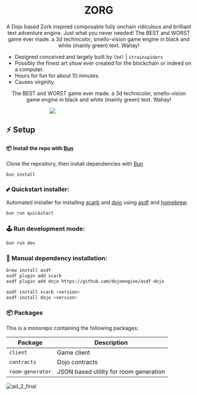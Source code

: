 <p align="center">
  <h1 align="center">ZORG</h1>
</p>
<p align="center">
A Dojo based Zork inspired composable fully onchain ridiculous and brilliant text adventure engine. Just what you never needed!
  The BEST and WORST game ever made. a 3d technicolor, smello-vision game engine in black and white (mainly green) text. Wahay!
</p>

* Designed conceived and largely built by `lbdl` | `itrainspiders`
* Possibly the finest art show ever created for the blockchain or indeed on a computer.
* Hours for fun for about 10 minutes.
* Causes virginity.

<p align="center">
The BEST and WORST game ever made. a 3d technicolor, smello-vision game engine in black and white (mainly green) text. Wahay!
</p>

<p align="center" style="max-width: 50%;">
    <img src="https://github.com/ArchetypalTech/TheOrugginTrail/assets/983878/b90bcc55-2ba1-4564-94e1-d08184c1e49c"/></a>
</p>

## ⚡ Setup

#### 📦 Install the repo with [Bun](https://bun.sh)

Clone the repository, then install dependencies with [Bun](https://bun.sh)

```bash
bun install
```

### 💕 Quickstart installer:
Automated installer for installing [scarb](https://github.com/software-mansion/scarb) and [dojo](https://book.dojoengine.org/getting-started#install-using-asdf) using [asdf](https://asdf-vm.com/) and [homebrew](https://brew.sh/).

```bash
bun run quickstart
```

### 🕹️ Run development mode:

```bash
bun run dev
```

### 🔧 Manual dependency installation:

```bash
brew install asdf
asdf plugin add scarb
asdf plugin add dojo https://github.com/dojoengine/asdf-dojo

asdf install scarb <version>
asdf install dojo <version>
```

### 📦 Packages

This is a monorepo containing the following packages:

| **Package** | **Description**                               |
| ----------- | --------------------------------------------- |
| `client`    | Game client                                   |
| `contracts` | Dojo contracts        |
| `room-generator`     | JSON based utility for room generation   |

![ad_2_final](https://github.com/ArchetypalTech/TheOrugginTrail/assets/983878/b90bcc55-2ba1-4564-94e1-d08184c1e49c)
